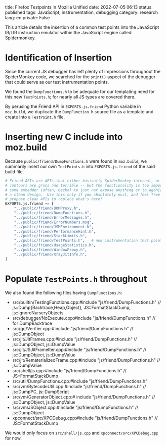title: Firefox Testpoints in Mozilla Unified
date: 2022-07-05 06:13
status: published
tags: JavaScript, instrumentation, debugging
category: research
lang: en
private: False

This article details the insertion of a common test points into the 
JavaScript IR/LIR instruction emulator within the JavaScript engine
called Spidermonkey.

# Identification of Insertion

Since the current JS debugger has left plenty of impressions throughout the 
SpiderMonkey code, we searched for the `print()` aspect of the debugger
that could serve as our test instrumentation points.

We found the `DumpFunctions.h` to be adequate for our templating need
for this new `TestPoints.h`; for nearly all JS types are covered there.

By perusing the Friend API in `EXPORTS.js.friend` Python variable in
`moz.build`, we duplicate the `DumpFunction.h` source file as a template
and create into a `TestPoint.h` file.

# Inserting new C include into moz.build

Because `public/friend/DumpFunctions.h` were found in `moz.build`, we 
summarily insert our own `TestPoints.h` into `EXPORTS.js.friend` of
the said build file.

```python
# Friend APIs are APIs that either basically SpiderMonkey-internal, or their
# contours are gross and terrible -- but the functionality is too important to
# some embedder (often, Gecko) to just not expose anything or to agonize through
# a clean design.  Use this only if you absolutely must, and feel free to
# propose clean APIs to replace what's here!
EXPORTS.js.friend += [
    "../public/friend/DOMProxy.h",
    "../public/friend/DumpFunctions.h",
    "../public/friend/ErrorMessages.h",
    "../public/friend/ErrorNumbers.msg",
    "../public/friend/JSMEnvironment.h",
    "../public/friend/PerformanceHint.h",
    "../public/friend/StackLimits.h",
    "../public/friend/TestPoints.h",   # new instrumentation test points
    "../public/friend/UsageStatistics.h",
    "../public/friend/WindowProxy.h",
    "../public/friend/XrayJitInfo.h",
]
```

# Populate `TestPoints.h` throughout

We also found the following files having `DumpFunctions.h`:

* src/builtin/TestingFunctions.cpp:#include "js/friend/DumpFunctions.h"  // js::Dump{Backtrace,Heap,Object}, JS::FormatStackDump, js::IgnoreNurseryObjects
* src/debugger/NoExecute.cpp:#include "js/friend/DumpFunctions.h"  // for DumpBacktrace
* src/gc/Verifier.cpp:#include "js/friend/DumpFunctions.h"  // js::DumpObject
* src/jit/JitFrames.cpp:#include "js/friend/DumpFunctions.h"  // js::DumpObject, js::DumpValue
* src/jit/JSJitFrameIter.cpp:#include "js/friend/DumpFunctions.h"  // js::DumpObject, js::DumpValue
* src/jit/RematerializedFrame.cpp:#include "js/friend/DumpFunctions.h"  // js::DumpValue
* src/shell/js.cpp:#include "js/friend/DumpFunctions.h"     // JS::FormatStackDump
* src/util/DumpFunctions.cpp:#include "js/friend/DumpFunctions.h"
* src/vm/BytecodeUtil.cpp:#include "js/friend/DumpFunctions.h"           // js::DumpPC, js::DumpScript
* src/vm/GeneratorObject.cpp:#  include "js/friend/DumpFunctions.h"  // js::DumpObject, js::DumpValue
* src/vm/JSObject.cpp:#include "js/friend/DumpFunctions.h"  // js::DumpObject
* xpconnect/src/XPCDebug.cpp:#include "js/friend/DumpFunctions.h"  // JS::FormatStackDump

We would only focus on `src/shell/js.cpp` and `xpconnect/src/XPCDebug.cpp` for now.
